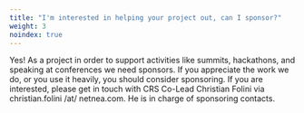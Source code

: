 ```yaml
---
title: "I'm interested in helping your project out, can I sponsor?"
weight: 3
noindex: true
---
```


Yes! As a project in order to support activities like summits, hackathons, and speaking at conferences we need sponsors. If you appreciate the work we do, or you use it heavily, you should consider sponsoring. If you are interested, please get 
in touch with CRS Co-Lead Christian Folini via christian.folini /at/ netnea.com. He is in charge of sponsoring contacts.
